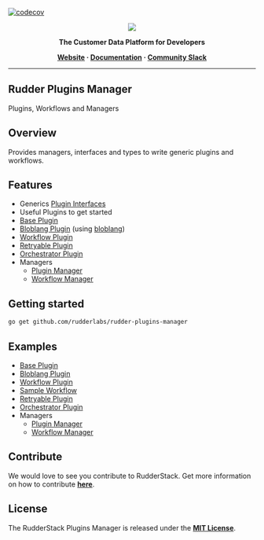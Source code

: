 [![codecov](https://codecov.io/gh/rudderlabs/rudder-plugins-manager/branch/main/graph/badge.svg?token=ErUmduv9C8)](https://codecov.io/gh/rudderlabs/rudder-plugins-manager)
<p align="center">
  <a href="https://rudderstack.com/">
    <img src="https://user-images.githubusercontent.com/59817155/121357083-1c571300-c94f-11eb-8cc7-ce6df13855c9.png">
  </a>
</p>

<p align="center"><b>The Customer Data Platform for Developers</b></p>

<p align="center">
  <b>
    <a href="https://rudderstack.com">Website</a>
    ·
    <a href="">Documentation</a>
    ·
    <a href="https://rudderstack.com/join-rudderstack-slack-community">Community Slack</a>
  </b>
</p>

---

## Rudder Plugins Manager

Plugins, Workflows and Managers
## Overview

Provides managers, interfaces and types to write generic plugins and workflows.

## Features

* Generics [Plugin Interfaces](./plugins/types.go)
* Useful Plugins to get started
 * [Base Plugin](./plugins/base.go)
 * [Bloblang Plugin](./plugins/bloblang.go) (using [bloblang](https://www.benthos.dev/docs/guides/bloblang/about))
 * [Workflow Plugin](./plugins/workflow.go)
 * [Retryable Plugin](./plugins/retryable.go)
 * [Orchestrator Plugin](./plugins/orchestrator.go)
* Managers
  * [Plugin Manager](./plugins/manager.go)
  * [Workflow Manager](./plugins/manager.go)

## Getting started

```bash
go get github.com/rudderlabs/rudder-plugins-manager

```

## Examples
* [Base Plugin](./plugins/base_test.go)
* [Bloblang Plugin](./plugins/bloblang_test.go)
* [Workflow Plugin](./plugins/workflow_test.go)
 * [Sample Workflow](./test_data/workflows/sample.yaml)
* [Retryable Plugin](./plugins/retryable_test.go)
* [Orchestrator Plugin](./plugins/orchestrator_test.go)
* Managers
  * [Plugin Manager](./plugins/manager_test.go)
  * [Workflow Manager](./plugins/manager_test.go)

## Contribute

We would love to see you contribute to RudderStack. Get more information on how to contribute [**here**](CONTRIBUTING.md).

## License

The RudderStack Plugins Manager is released under the [**MIT License**](https://opensource.org/licenses/MIT).
